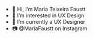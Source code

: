 - 👋 Hi, I’m Maria Teixeira Faustt                       
- 👀 I’m interested in UX Design
- 🌱 I’m currently a UX Designer
- 📷 @MariaFaustt on Instagram
      
<!---    
MariaLTN/MariaLTN is a ✨ special ✨ repository because its `README.md` (this file) appears on your GitHub profile.
You can click the Preview link to take a look at your changes.
--->
